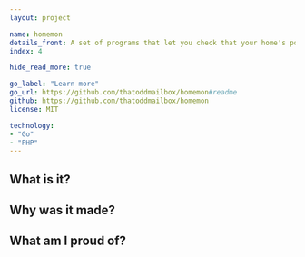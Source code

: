 ```yaml
---
layout: project

name: homemon
details_front: A set of programs that let you check that your home's power is on, meaning you can distinguish between an Internet outage and a power outage. You install a program on a central server and another on a physical device, and the device sends regular reports to your server via a cellular connection. Runs on the [Alcatel MW41 hotspot I got root on](https://alex.studer.dev/2021/01/04/mw41-1).
index: 4

hide_read_more: true

go_label: "Learn more"
go_url: https://github.com/thatoddmailbox/homemon#readme
github: https://github.com/thatoddmailbox/homemon
license: MIT

technology:
- "Go"
- "PHP"
---
```

## What is it?

## Why was it made?

## What am I proud of?
